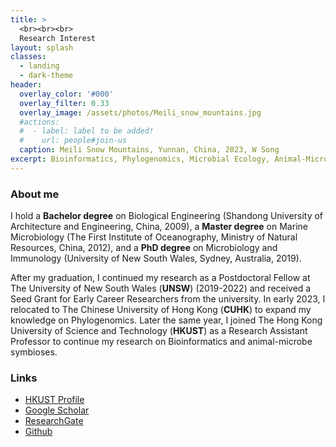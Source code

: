 ```yaml
---
title: >
  <br><br><br>
  Research Interest
layout: splash
classes:
  - landing
  - dark-theme
header:
  overlay_color: '#000'
  overlay_filter: 0.33
  overlay_image: /assets/photos/Meili_snow_mountains.jpg
  #actions:
  #  - label: label to be added!
  #    url: people#join-us
  caption: Meili Snow Mountains, Yunnan, China, 2023, W Song
excerpt: Bioinformatics, Phylogenomics, Microbial Ecology, Animal-Microbe Symbioses
---
```


### About me

I hold a **Bachelor degree** on Biological Engineering (Shandong University of Architecture and Engineering, China, 2009), 
a **Master degree** on Marine Microbiology (The First Institute of Oceanography, Ministry of Natural Resources, China, 2012), 
and a **PhD degree** on Microbiology and Immunology (University of New South Wales, Sydney, Australia, 2019). 

After my graduation, I continued my research as a Postdoctoral Fellow at The University of New South Wales (**UNSW**) (2019-2022) and received a Seed Grant for Early Career Researchers from the university.
In early 2023, I relocated to The Chinese University of Hong Kong (**CUHK**) to expand my knowledge on Phylogenomics. 
Later the same year, I joined The Hong Kong University of Science and Technology (**HKUST**) as a Research Assistant Professor to continue my research on Bioinformatics and animal-microbe symbioses.

### Links

+ [HKUST Profile](https://facultyprofiles.hkust.edu.hk/profiles.php?profile=weizhi-song-ocessongwz)
+ [Google Scholar](http://scholar.google.com/citations?user=4BMYEv8AAAAJ)
+ [ResearchGate](https://www.researchgate.net/profile/Weizhi-Song)
+ [Github](https://github.com/songweizhi)
